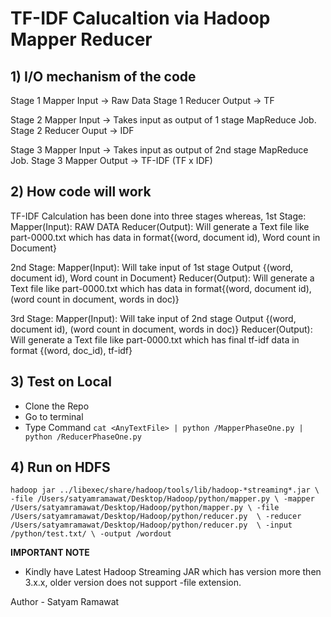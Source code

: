 # TF-IDF Calucaltion via Hadoop Mapper Reducer

## 1) I/O mechanism of the code

Stage 1 Mapper Input -> Raw Data
Stage 1 Reducer Output -> TF

Stage 2 Mapper Input -> Takes input as output of 1 stage MapReduce Job.
Stage 2 Reducer Ouput -> IDF 

Stage 3 Mapper Input -> Takes input as output of 2nd stage MapReduce Job.
Stage 3 Mapper Output -> TF-IDF (TF x IDF)

## 2) How code will work

TF-IDF Calculation has been done into three stages whereas, 
1st Stage:
Mapper(Input): RAW DATA 
Reducer(Output): Will generate a Text file like part-0000.txt which has data in format{(word, document id), Word count in Document}

2nd Stage:
Mapper(Input): Will take input of 1st stage Output {(word, document id), Word count in Document}
Reducer(Output): Will generate a Text file like part-0000.txt which has data in format{(word, document id), (word count in document, words in doc)}

3rd Stage:
Mapper(Input): Will take input of 2nd stage Output {(word, document id), (word count in document, words in doc)}
Reducer(Output): Will generate a Text file like part-0000.txt which has final tf-idf data in format {(word, doc_id), tf-idf}

## 3) Test on Local

- Clone the Repo
- Go to terminal
- Type Command `cat <AnyTextFile> | python /MapperPhaseOne.py | python /ReducerPhaseOne.py`
  
## 4) Run on HDFS 

`hadoop jar ../libexec/share/hadoop/tools/lib/hadoop-*streaming*.jar \ 
-file /Users/satyamramawat/Desktop/Hadoop/python/mapper.py \
-mapper /Users/satyamramawat/Desktop/Hadoop/python/mapper.py \
-file /Users/satyamramawat/Desktop/Hadoop/python/reducer.py  \
-reducer /Users/satyamramawat/Desktop/Hadoop/python/reducer.py  \
-input /python/test.txt/ \
-output /wordout `

**IMPORTANT NOTE**
- Kindly have Latest Hadoop Streaming JAR which has version more then 3.x.x, older version does not support -file extension.

Author - Satyam Ramawat
